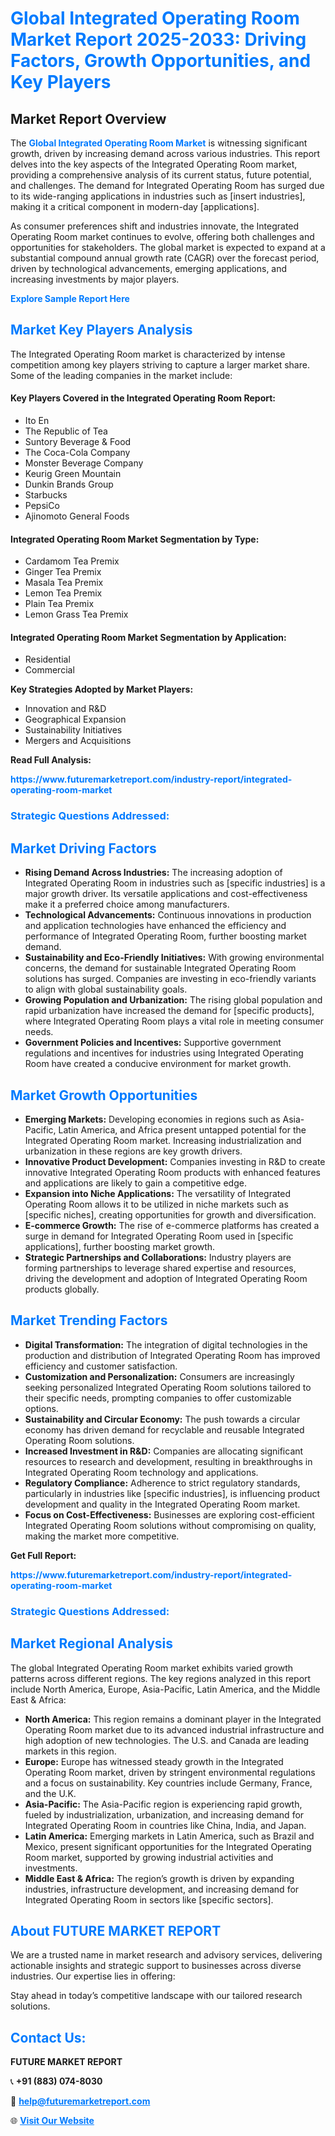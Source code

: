 <h1 style="color: #007BFF;">Global Integrated Operating Room Market Report 2025-2033: Driving Factors, Growth Opportunities, and Key Players</h1>

<section id="overview">
<h2>Market Report Overview</h2>
<p>The <a href="https://www.futuremarketreport.com/industry-report/integrated-operating-room-market" style="color: #007BFF; text-decoration: none;"><strong>Global Integrated Operating Room Market</strong></a> is witnessing significant growth, driven by increasing demand across various industries. This report delves into the key aspects of the Integrated Operating Room market, providing a comprehensive analysis of its current status, future potential, and challenges. The demand for Integrated Operating Room has surged due to its wide-ranging applications in industries such as [insert industries], making it a critical component in modern-day [applications].</p>
<p>As consumer preferences shift and industries innovate, the Integrated Operating Room market continues to evolve, offering both challenges and opportunities for stakeholders. The global market is expected to expand at a substantial compound annual growth rate (CAGR) over the forecast period, driven by technological advancements, emerging applications, and increasing investments by major players.</p>
</section>

<section id="overview">
<p><a href="https://www.futuremarketreport.com/request-sample/reportId=35944" style="color: #007BFF; text-decoration: none;"><strong>Explore Sample Report Here</strong></a></p>
</section>

<section id="key-players">
<h2 style="color: #007BFF;">Market Key Players Analysis</h2>
<p>The Integrated Operating Room market is characterized by intense competition among key players striving to capture a larger market share. Some of the leading companies in the market include:</p>
<h4>Key Players Covered in the Integrated Operating Room Report:</h4>
<ul><li>Ito En</li><li>The Republic of Tea</li><li>Suntory Beverage &amp; Food</li><li>The Coca-Cola Company</li><li>Monster Beverage Company</li><li>Keurig Green Mountain</li><li>Dunkin Brands Group</li><li>Starbucks</li><li>PepsiCo</li><li>Ajinomoto General Foods</li></ul>
<h4>Integrated Operating Room Market Segmentation by Type:</h4>
<ul><li>Cardamom Tea Premix</li><li>Ginger Tea Premix</li><li>Masala Tea Premix</li><li>Lemon Tea Premix</li><li>Plain Tea Premix</li><li>Lemon Grass Tea Premix</li></ul>

<h4>Integrated Operating Room Market Segmentation by Application:</h4>
<ul><li>Residential</li><li>Commercial</li></ul>
<p><strong>Key Strategies Adopted by Market Players:</strong></p>
<ul>
<li>Innovation and R&D</li>
<li>Geographical Expansion</li>
<li>Sustainability Initiatives</li>
<li>Mergers and Acquisitions</li>
</ul>
</section>

<section>
<p><strong>Read Full Analysis: </strong></p><a href="https://www.futuremarketreport.com/industry-report/integrated-operating-room-market" style="color: #007BFF; text-decoration: none;"><strong>https://www.futuremarketreport.com/industry-report/integrated-operating-room-market</strong></a>
<h3 style="color: #007BFF;">Strategic Questions Addressed:</h3>
</section>

<section id="driving-factors">
<h2 style="color: #007BFF;">Market Driving Factors</h2>
<ul>
<li><strong>Rising Demand Across Industries:</strong> The increasing adoption of Integrated Operating Room in industries such as [specific industries] is a major growth driver. Its versatile applications and cost-effectiveness make it a preferred choice among manufacturers.</li>
<li><strong>Technological Advancements:</strong> Continuous innovations in production and application technologies have enhanced the efficiency and performance of Integrated Operating Room, further boosting market demand.</li>
<li><strong>Sustainability and Eco-Friendly Initiatives:</strong> With growing environmental concerns, the demand for sustainable Integrated Operating Room solutions has surged. Companies are investing in eco-friendly variants to align with global sustainability goals.</li>
<li><strong>Growing Population and Urbanization:</strong> The rising global population and rapid urbanization have increased the demand for [specific products], where Integrated Operating Room plays a vital role in meeting consumer needs.</li>
<li><strong>Government Policies and Incentives:</strong> Supportive government regulations and incentives for industries using Integrated Operating Room have created a conducive environment for market growth.</li>
</ul>
</section>

<section id="growth-opportunities">
<h2 style="color: #007BFF;">Market Growth Opportunities</h2>
<ul>
<li><strong>Emerging Markets:</strong> Developing economies in regions such as Asia-Pacific, Latin America, and Africa present untapped potential for the Integrated Operating Room market. Increasing industrialization and urbanization in these regions are key growth drivers.</li>
<li><strong>Innovative Product Development:</strong> Companies investing in R&D to create innovative Integrated Operating Room products with enhanced features and applications are likely to gain a competitive edge.</li>
<li><strong>Expansion into Niche Applications:</strong> The versatility of Integrated Operating Room allows it to be utilized in niche markets such as [specific niches], creating opportunities for growth and diversification.</li>
<li><strong>E-commerce Growth:</strong> The rise of e-commerce platforms has created a surge in demand for Integrated Operating Room used in [specific applications], further boosting market growth.</li>
<li><strong>Strategic Partnerships and Collaborations:</strong> Industry players are forming partnerships to leverage shared expertise and resources, driving the development and adoption of Integrated Operating Room products globally.</li>
</ul>
</section>

<section id="trending-factors">
<h2 style="color: #007BFF;">Market Trending Factors</h2>
<ul>
<li><strong>Digital Transformation:</strong> The integration of digital technologies in the production and distribution of Integrated Operating Room has improved efficiency and customer satisfaction.</li>
<li><strong>Customization and Personalization:</strong> Consumers are increasingly seeking personalized Integrated Operating Room solutions tailored to their specific needs, prompting companies to offer customizable options.</li>
<li><strong>Sustainability and Circular Economy:</strong> The push towards a circular economy has driven demand for recyclable and reusable Integrated Operating Room solutions.</li>
<li><strong>Increased Investment in R&D:</strong> Companies are allocating significant resources to research and development, resulting in breakthroughs in Integrated Operating Room technology and applications.</li>
<li><strong>Regulatory Compliance:</strong> Adherence to strict regulatory standards, particularly in industries like [specific industries], is influencing product development and quality in the Integrated Operating Room market.</li>
<li><strong>Focus on Cost-Effectiveness:</strong> Businesses are exploring cost-efficient Integrated Operating Room solutions without compromising on quality, making the market more competitive.</li>
</ul>
</section>

<section>
<p><strong>Get Full Report: </strong></p><a href="https://www.futuremarketreport.com/industry-report/integrated-operating-room-market" style="color: #007BFF; text-decoration: none;"><strong>https://www.futuremarketreport.com/industry-report/integrated-operating-room-market</strong></a>
<h3 style="color: #007BFF;">Strategic Questions Addressed:</h3>
</section>


<section id="regional-analysis">
<h2 style="color: #007BFF;">Market Regional Analysis</h2>
<p>The global Integrated Operating Room market exhibits varied growth patterns across different regions. The key regions analyzed in this report include North America, Europe, Asia-Pacific, Latin America, and the Middle East & Africa:</p>
<ul>
<li><strong>North America:</strong> This region remains a dominant player in the Integrated Operating Room market due to its advanced industrial infrastructure and high adoption of new technologies. The U.S. and Canada are leading markets in this region.</li>
<li><strong>Europe:</strong> Europe has witnessed steady growth in the Integrated Operating Room market, driven by stringent environmental regulations and a focus on sustainability. Key countries include Germany, France, and the U.K.</li>
<li><strong>Asia-Pacific:</strong> The Asia-Pacific region is experiencing rapid growth, fueled by industrialization, urbanization, and increasing demand for Integrated Operating Room in countries like China, India, and Japan.</li>
<li><strong>Latin America:</strong> Emerging markets in Latin America, such as Brazil and Mexico, present significant opportunities for the Integrated Operating Room market, supported by growing industrial activities and investments.</li>
<li><strong>Middle East & Africa:</strong> The region’s growth is driven by expanding industries, infrastructure development, and increasing demand for Integrated Operating Room in sectors like [specific sectors].</li>
</ul>
</section>

<footer>
<h2 style="color: #007BFF;">About FUTURE MARKET REPORT</h2>
<p>We are a trusted name in market research and advisory services, delivering actionable insights and strategic support to businesses across diverse industries. Our expertise lies in offering:</p>

<p>Stay ahead in today’s competitive landscape with our tailored research solutions.</p>

<h2 style="color: #007BFF;">Contact Us:</h2>
<p><strong>FUTURE MARKET REPORT</strong></p>
<p>📞 <strong>+91 (883) 074-8030</strong></p>
<p>📧 <strong><a href="mailto:help@futuremarketreport.com" style="color: #007BFF;">help@futuremarketreport.com</a></strong></p>
<p>🌐 <strong><a href="https://www.futuremarketreport.com/" style="color: #007BFF;">Visit Our Website</a></strong></p>
</footer>